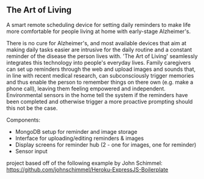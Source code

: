 ## The Art of Living

A smart remote scheduling device for setting daily reminders to make life more comfortable for people living at home with early-stage Alzheimer's.

There is no cure for Alzheimer's, and most available devices that aim at making daily tasks easier are intrusive for the daily routine and a constant reminder of the disease the person lives with. 'The Art of Living' seamlessly integrates this technology into people's everyday lives. Family caregivers can set up reminders through the web and upload images and sounds that, in line with recent medical research, can subconsciously trigger memories and thus enable the person to remember things on there own (e.g. make a phone call), leaving them feeling empowered and independent. Environmental sensors in the home tell the system if the reminders have been completed and otherwise trigger a more proactive prompting should this not be the case.

Components:

* MongoDB setup for reminder and image storage
* Interface for uploading/editing reminders & images 
* Display screens for reminder hub (2 - one for images, one for reminder)
* Sensor input

project based off of the following example by John Schimmel: https://github.com/johnschimmel/Heroku-ExpressJS-Boilerplate
